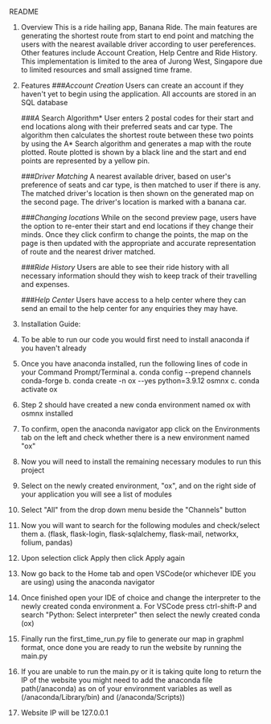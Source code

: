 README

1. Overview
This is a ride hailing app, Banana Ride. The main features are generating the shortest route from start to end point and matching the users with the nearest available driver according to user pereferences. Other features include Account Creation, Help Centre and Ride History. This implementation is limited to the area of Jurong West, Singapore due to limited resources and small assigned time frame. 

2. Features
*###Account Creation*
    Users can create an account if they haven't yet to begin using the application. All accounts are stored in an SQL database
    
    
    *###A* Search Algorithm*
    User enters 2 postal codes for their start and end locations along with their preferred seats and car type. The algorithm then calculates the shortest route between these two points by using the A* Search algorithm and generates a map with the route plotted. Route plotted is shown by a black line and the start and end points are represented by a yellow pin.
    
    *###Driver Matching*
    A nearest available driver, based on user's preference of seats and car type, is then matched to user if there is any. The matched driver's location is then shown on the generated map on the second page. The driver's location is marked with a banana car.
    
    *###Changing locations*
    While on the second preview page, users have the option to re-enter their start and end locations if they change their minds. Once they click confirm to change the points, the map on the page is then updated with the appropriate and accurate representation of route and the nearest driver matched.
    
    *###Ride History*
    Users are able to see their ride history with all necessary information should they wish to keep track of their travelling and expenses.
    
    *###Help Center*
    Users have access to a help center where they can send an email to the help center for any enquiries they may have.
    
    
3. Installation Guide:

1. To be able to run our code you would first need to install anaconda if you haven't already
2. Once you have anaconda installed, run the following lines of code in your Command Prompt/Terminal 
    a. conda config --prepend channels conda-forge
    b. conda create -n ox --yes python=3.9.12 osmnx 
    c. conda activate ox
3. Step 2 should have created a new conda environment named ox with osmnx installed 
4. To confirm, open the anaconda navigator app click on the Environments tab on the left and check whether there is a new environment named "ox"
5. Now you will need to install the remaining necessary modules to run this project
5. Select on the newly created environment, "ox", and on the right side of your application you will see a list of modules
6. Select "All" from the drop down menu beside the "Channels" button
7. Now you will want to search for the following modules and check/select them 
    a. (flask, flask-login, flask-sqlalchemy, flask-mail, networkx, folium, pandas)
8. Upon selection click Apply then click Apply again
9. Now go back to the Home tab and open VSCode(or whichever IDE you are using) using the anaconda navigator
10. Once finished open your IDE of choice and change the interpreter to the newly created conda environment
    a. For VSCode press ctrl-shift-P and search "Python: Select interpreter" then select the newly created conda (ox)
11. Finally run the first_time_run.py file to generate our map in graphml format, once done you are ready to run the website by running the main.py
12. If you are unable to run the main.py or it is taking quite long to return the IP of the website you might need to add the anaconda file path(/anaconda) as on of your environment variables as well as (/anaconda/Library/bin) and (/anaconda/Scripts))
11. Website IP will be 127.0.0.1







